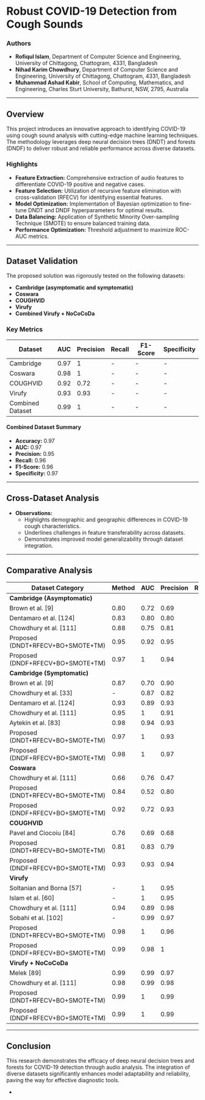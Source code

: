 # Robust COVID-19 Detection from Cough Sounds

### Authors
- **Rofiqul Islam**, Department of Computer Science and Engineering, University of Chittagong, Chattogram, 4331, Bangladesh
- **Nihad Karim Chowdhury**, Department of Computer Science and Engineering, University of Chittagong, Chattogram, 4331, Bangladesh
- **Muhammad Ashad Kabir**, School of Computing, Mathematics, and Engineering, Charles Sturt University, Bathurst, NSW, 2795, Australia

---

## Overview
This project introduces an innovative approach to identifying COVID-19 using cough sound analysis with cutting-edge machine learning techniques. The methodology leverages deep neural decision trees (DNDT) and forests (DNDF) to deliver robust and reliable performance across diverse datasets.

### Highlights
- **Feature Extraction:** Comprehensive extraction of audio features to differentiate COVID-19 positive and negative cases.
- **Feature Selection:** Utilization of recursive feature elimination with cross-validation (RFECV) for identifying essential features.
- **Model Optimization:** Implementation of Bayesian optimization to fine-tune DNDT and DNDF hyperparameters for optimal results.
- **Data Balancing:** Application of Synthetic Minority Over-sampling Technique (SMOTE) to ensure balanced training data.
- **Performance Optimization:** Threshold adjustment to maximize ROC-AUC metrics.

---

## Dataset Validation
The proposed solution was rigorously tested on the following datasets:
- **Cambridge (asymptomatic and symptomatic)**
- **Coswara**
- **COUGHVID**
- **Virufy**
- **Combined Virufy + NoCoCoDa**

### Key Metrics
| Dataset               | AUC  | Precision | Recall | F1-Score | Specificity |
|-----------------------|------|-----------|--------|----------|-------------|
| Cambridge             | 0.97 | 1         | -      | -        | -           |
| Coswara               | 0.98 | 1         | -      | -        | -           |
| COUGHVID              | 0.92 | 0.72      | -      | -        | -           |
| Virufy                | 0.93 | 0.93      | -      | -        | -           |
| Combined Dataset      | 0.99 | 1         | -      | -        | -           |

#### Combined Dataset Summary
- **Accuracy:** 0.97
- **AUC:** 0.97
- **Precision:** 0.95
- **Recall:** 0.96
- **F1-Score:** 0.96
- **Specificity:** 0.97

---

## Cross-Dataset Analysis
- **Observations:**
  - Highlights demographic and geographic differences in COVID-19 cough characteristics.
  - Underlines challenges in feature transferability across datasets.
  - Demonstrates improved model generalizability through dataset integration.

---

## Comparative Analysis
| Dataset Category     | Method                                      | AUC  | Precision | Recall |
|----------------------|---------------------------------------------|------|-----------|--------|
| **Cambridge (Asymptomatic)** |
| Brown et al. [9]      | 0.80 | 0.72      | 0.69   |
| Dentamaro et al. [124]| 0.83 | 0.80      | 0.80   |
| Chowdhury et al. [111]| 0.88 | 0.75      | 0.81   |
| Proposed (DNDT+RFECV+BO+SMOTE+TM)| 0.95 | 0.92      | 0.95   |
| Proposed (DNDF+RFECV+BO+SMOTE+TM)| 0.97 | 1         | 0.94   |
| **Cambridge (Symptomatic)** |
| Brown et al. [9]      | 0.87 | 0.70      | 0.90   |
| Chowdhury et al. [33] | -    | 0.87      | 0.82   |
| Dentamaro et al. [124]| 0.93 | 0.89      | 0.93   |
| Chowdhury et al. [111]| 0.95 | 1         | 0.91   |
| Aytekin et al. [83]   | 0.98 | 0.94      | 0.93   |
| Proposed (DNDT+RFECV+BO+SMOTE+TM)| 0.97 | 1         | 0.93   |
| Proposed (DNDF+RFECV+BO+SMOTE+TM)| 0.98 | 1         | 0.97   |
| **Coswara**           |
| Chowdhury et al. [111]| 0.66 | 0.76      | 0.47   |
| Proposed (DNDT+RFECV+BO+SMOTE+TM)| 0.84 | 0.52      | 0.80   |
| Proposed (DNDF+RFECV+BO+SMOTE+TM)| 0.92 | 0.72      | 0.93   |
| **COUGHVID**          |
| Pavel and Ciocoiu [84]| 0.76 | 0.69      | 0.68   |
| Proposed (DNDT+RFECV+BO+SMOTE+TM)| 0.81 | 0.83      | 0.79   |
| Proposed (DNDF+RFECV+BO+SMOTE+TM)| 0.93 | 0.93      | 0.94   |
| **Virufy**            |
| Soltanian and Borna [57]| -  | 1         | 0.95   |
| Islam et al. [60]     | -    | 1         | 0.95   |
| Chowdhury et al. [111]| 0.94 | 0.89      | 0.98   |
| Sobahi et al. [102]   | -    | 0.99      | 0.97   |
| Proposed (DNDT+RFECV+BO+SMOTE+TM)| 0.98 | 1         | 0.96   |
| Proposed (DNDF+RFECV+BO+SMOTE+TM)| 0.99 | 0.98      | 1      |
| **Virufy + NoCoCoDa** |
| Melek [89]            | 0.99 | 0.99      | 0.97   |
| Chowdhury et al. [111]| 0.98 | 0.99      | 0.98   |
| Proposed (DNDT+RFECV+BO+SMOTE+TM)| 0.99 | 1         | 0.99   |
| Proposed (DNDF+RFECV+BO+SMOTE+TM)| 0.99 | 1         | 0.99   |

---

## Conclusion
This research demonstrates the efficacy of deep neural decision trees and forests for COVID-19 detection through audio analysis. The integration of diverse datasets significantly enhances model adaptability and reliability, paving the way for effective diagnostic tools.

-
